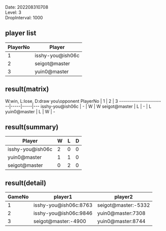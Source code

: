 Date: 202208310708  
Level: 3  
DropInterval: 1000  
## player list
PlayerNo  |  Player
----------|------------------
1         |  isshy-you@ish06c
2         |  seigot@master
3         |  yuin0@master
## result(matrix)
W:win, L:lose, D:draw
you\opponent PlayerNo  |  1  |  2  |  3
-----------------------|-----|-----|---
isshy-you@ish06c       |  -  |  W  |  W
seigot@master          |  L  |  -  |  L
yuin0@master           |  L  |  W  |  -
## result(summary)
Player            |  W  |  L  |  D
------------------|-----|-----|---
isshy-you@ish06c  |  2  |  0  |  0
yuin0@master      |  1  |  1  |  0
seigot@master     |  0  |  2  |  0
## result(detail)
GameNo  |  player1                |  player2
--------|-------------------------|---------------------
1       |  isshy-you@ish06c:8763  |  seigot@master:-5332
2       |  isshy-you@ish06c:9846  |  yuin0@master:7308
3       |  seigot@master:-4900    |  yuin0@master:8744
